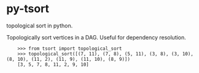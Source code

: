 py-tsort
========

topological sort in python.


Topologically sort vertices in a DAG. 
Useful for dependency resolution.

        >>> from tsort import topological_sort
        >>> topological_sort([(7, 11), (7, 8), (5, 11), (3, 8), (3, 10), (8, 10), (11, 2), (11, 9), (11, 10), (8, 9)])
        [3, 5, 7, 8, 11, 2, 9, 10]

